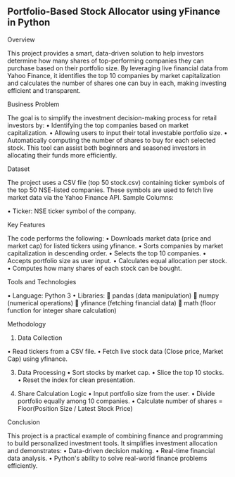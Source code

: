 ## Portfolio-Based Stock Allocator using yFinance in Python

Overview

This project provides a smart, data-driven solution to help investors determine how many shares of top-performing companies they can purchase based on their portfolio size. By leveraging live financial data from Yahoo Finance, it identifies the top 10 companies by market capitalization and calculates the number of shares one can buy in each, making investing efficient and transparent.

Business Problem

The goal is to simplify the investment decision-making process for retail investors by:
•	Identifying the top companies based on market capitalization.
•	Allowing users to input their total investable portfolio size.
•	Automatically computing the number of shares to buy for each selected stock.
This tool can assist both beginners and seasoned investors in allocating their funds more efficiently.

Dataset

The project uses a CSV file (top 50 stock.csv) containing ticker symbols of the top 50 NSE-listed companies. These symbols are used to fetch live market data via the Yahoo Finance API.
Sample Columns:

•	Ticker: NSE ticker symbol of the company.

Key Features

The code performs the following:
•	Downloads market data (price and market cap) for listed tickers using yfinance.
•	Sorts companies by market capitalization in descending order.
•	Selects the top 10 companies.
•	Accepts portfolio size as user input.
•	Calculates equal allocation per stock.
•	Computes how many shares of each stock can be bought.

Tools and Technologies

•	Language: Python 3
•	Libraries:
	pandas (data manipulation)
	numpy (numerical operations)
	yfinance (fetching financial data)
	math (floor function for integer share calculation)

Methodology
1. Data Collection
   
•	Read tickers from a CSV file.
•	Fetch live stock data (Close price, Market Cap) using yfinance.

3. Data Processing
•	Sort stocks by market cap.
•	Slice the top 10 stocks.
•	Reset the index for clean presentation.

5. Share Calculation Logic
•	Input portfolio size from the user.
•	Divide portfolio equally among 10 companies.
•	Calculate number of shares = Floor(Position Size / Latest Stock Price)

Conclusion

This project is a practical example of combining finance and programming to build personalized investment tools. It simplifies investment allocation and demonstrates:
•	Data-driven decision making.
•	Real-time financial data analysis.
•	Python's ability to solve real-world finance problems efficiently.
